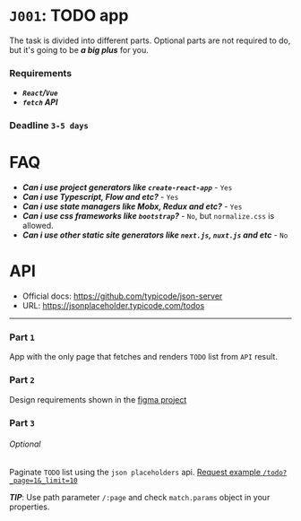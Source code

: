 # `J001`: TODO app
The task is divided into different parts. Optional parts are not required
to do, but it's going to be ***a big plus*** for you.

### Requirements
+ ***`React`/`Vue`***
+ ***`fetch` API***

### Deadline `3-5 days`

# FAQ
+ ***Can i use project generators like `create-react-app`*** - `Yes`
+ ***Can i use Typescript, Flow and etc?*** - `Yes`
+ ***Can i use state managers like Mobx, Redux and etc?*** - `Yes`
+ ***Can i use css frameworks like `bootstrap`?*** - `No`, but `normalize.css` is allowed.
+ ***Can i use other static site generators like `next.js`, `nuxt.js` and etc*** - `No`

# API
+ Official docs: https://github.com/typicode/json-server
+ URL: https://jsonplaceholder.typicode.com/todos

---

### Part `1`
App with the only page that fetches and renders `TODO` list from `API` result.

### Part `2`
Design requirements shown in the [figma project](https://www.figma.com/file/ZmX8H1qMc8k5fivTHty6dH/Azimutlabs-Front-Developer-Tasks?node-id=0%3A1)

### Part `3`
###### Optional

Paginate `TODO` list using the `json placeholders` api.
[Request example `/todo?_page=1&_limit=10`](https://jsonplaceholder.typicode.com/todos?_page=1&_limit=10)

***TIP***: Use path parameter `/:page` and check `match.params` object in your properties.
